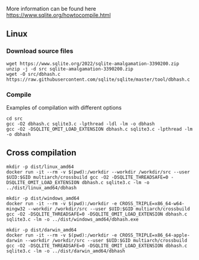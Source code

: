 More information can be found here https://www.sqlite.org/howtocompile.html

## Linux

### Download source files

```
wget https://www.sqlite.org/2022/sqlite-amalgamation-3390200.zip
unzip -j -d src sqlite-amalgamation-3390200.zip
wget -O src/dbhash.c https://raw.githubusercontent.com/sqlite/sqlite/master/tool/dbhash.c
```

### Compile

Examples of compilation with different options
```
cd src
gcc -O2 dbhash.c sqlite3.c -lpthread -ldl -lm -o dbhash
gcc -O2 -DSQLITE_OMIT_LOAD_EXTENSION dbhash.c sqlite3.c -lpthread -lm -o dbhash
```

## Cross compilation

```
mkdir -p dist/linux_amd64
docker run -it --rm -v $(pwd):/workdir --workdir /workdir/src --user $UID:$GID multiarch/crossbuild gcc -O2 -DSQLITE_THREADSAFE=0 -DSQLITE_OMIT_LOAD_EXTENSION dbhash.c sqlite3.c -lm -o ../dist/linux_amd64/dbhash
```

```
mkdir -p dist/windows_amd64
docker run -it --rm -v $(pwd):/workdir -e CROSS_TRIPLE=x86_64-w64-mingw32 --workdir /workdir/src --user $UID:$GID multiarch/crossbuild gcc -O2 -DSQLITE_THREADSAFE=0 -DSQLITE_OMIT_LOAD_EXTENSION dbhash.c sqlite3.c -lm -o ../dist/windows_amd64/dbhash.exe
```

```
mkdir -p dist/darwin_amd64
docker run -it --rm -v $(pwd):/workdir -e CROSS_TRIPLE=x86_64-apple-darwin --workdir /workdir/src --user $UID:$GID multiarch/crossbuild gcc -O2 -DSQLITE_THREADSAFE=0 -DSQLITE_OMIT_LOAD_EXTENSION dbhash.c sqlite3.c -lm -o ../dist/darwin_amd64/dbhash
```
